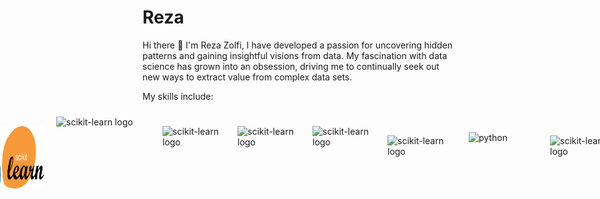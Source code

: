 # Reza
Hi there 👋 I'm Reza Zolfi,
I have developed a passion for uncovering hidden patterns and gaining insightful visions from data. My fascination with data science has grown into an obsession, driving me to continually seek out new ways to extract value from complex data sets.

My skills include:

<div style="display: flex; justify-content: center; align-items: center;">
  <img src="https://github.com/scikit-learn/scikit-learn/blob/main/doc/logos/scikit-learn-logo-without-subtitle.svg" width="100" height="100" alt="scikit-learn logo" style="margin: 10px;">
  <img src="https://camo.githubusercontent.com/fe5ced87b3ae4c3c7c36fbeff02c3e0f99edae2dd1dd9d7b58195115788760ad/68747470733a2f2f7777772e74656e736f72666c6f772e6f72672f696d616765732f74665f6c6f676f5f686f72697a6f6e74616c2e706e67" width="150" height="130" alt="scikit-learn logo" style="margin: 10px;">
  <img src="https://github.com/valohai/ml-logos/blob/master/keras.svg" width="100" height="100" alt="scikit-learn logo" style="margin: 10px;">
  <img src="https://github.com/pandas-dev/pandas/blob/761bceb77d44aa63b71dda43ca46e8fd4b9d7422/web/pandas/static/img/pandas.svg" width="100" height="100" alt="scikit-learn logo" style="margin: 10px;">
  <img src="https://numpy.org/images/logo.svg" width="100" height="100" alt="scikit-learn logo" style="margin: 10px;">
  <img src="https://upload.wikimedia.org/wikipedia/commons/8/87/Sql_data_base_with_logo.png" width="110" height="70" alt="scikit-learn logo" style="margin: 10px;">
  <img src="https://www.python.org/static/community_logos/python-logo-generic.svg" width="110" height="80" alt="python" style="margin: 10px;">
  <img src="https://upload.wikimedia.org/wikipedia/commons/4/4e/Docker_%28container_engine%29_logo.svg" width="110" height="70" alt="scikit-learn logo" style="margin: 10px;">
</div>
